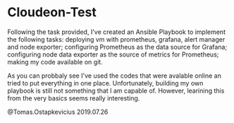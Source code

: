 # Cloudeon-Test

Following the task provided, I've created an Ansible Playbook to implement the following tasks: deploying vm with prometheus, grafana, 
alert manager and node exporter; configuring Prometheus as the data source for Grafana; configuring node data exporter as the source of 
metrics for Prometheus; making my code available on git.

As you can probbaly see I've used the codes that were avalable online an tried to put everything in one place. Unfortunately, building my own playbook is still not something that I am capable of. However, learining this from the very basics seems really interesting. 

@Tomas.Ostapkevicius 2019.07.26
